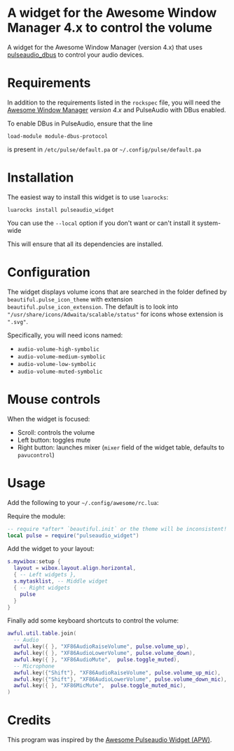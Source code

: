# A widget for the Awesome Window Manager 4.x to control the volume

A widget for the Awesome Window Manager (version 4.x) that
uses [pulseaudio_dbus](https://github.com/stefano-m/lua-pulseaudio_dbus) to
control your audio devices.

# Requirements

In addition to the requirements listed in the `rockspec` file, you will need
the [Awesome Window Manager](https://awesomewm.org) *version 4.x* and
PulseAudio with DBus enabled.

To enable DBus in PulseAudio, ensure that the line

    load-module module-dbus-protocol

is present in `/etc/pulse/default.pa` or `~/.config/pulse/default.pa`

# Installation

The easiest way to install this widget is to use `luarocks`:

    luarocks install pulseaudio_widget

You can use the `--local` option if you don't want or can't install
it system-wide

This will ensure that all its dependencies are installed.


# Configuration

The widget displays volume icons that are searched in the folder defined by
`beautiful.pulse_icon_theme` with extension `beautiful.pulse_icon_extension`.
The default is to look into `"/usr/share/icons/Adwaita/scalable/status"` for
icons whose extension is `".svg"`.

Specifically, you will need icons named:

* `audio-volume-high-symbolic`
* `audio-volume-medium-symbolic`
* `audio-volume-low-symbolic`
* `audio-volume-muted-symbolic`

# Mouse controls

When the widget is focused:

* Scroll: controls the volume
* Left button: toggles mute
* Right button: launches mixer (`mixer` field of the widget table, defaults to
  `pavucontrol`)

# Usage

Add the following to your `~/.config/awesome/rc.lua`:

Require the module:

``` lua
-- require *after* `beautiful.init` or the theme will be inconsistent!
local pulse = require("pulseaudio_widget")

```

Add the widget to your layout:

``` lua
s.mywibox:setup {
  layout = wibox.layout.align.horizontal,
  { -- Left widgets },
  s.mytasklist, -- Middle widget
  { -- Right widgets
    pulse
  }
}
```

Finally add some keyboard shortcuts to control the volume:

``` lua
awful.util.table.join(
  -- Audio
  awful.key({ }, "XF86AudioRaiseVolume", pulse.volume_up),
  awful.key({ }, "XF86AudioLowerVolume", pulse.volume_down),
  awful.key({ }, "XF86AudioMute",  pulse.toggle_muted),
  -- Microphone
  awful.key({"Shift"}, "XF86AudioRaiseVolume", pulse.volume_up_mic),
  awful.key({"Shift"}, "XF86AudioLowerVolume", pulse.volume_down_mic),
  awful.key({ }, "XF86MicMute",  pulse.toggle_muted_mic),
)
```

# Credits

This program was inspired by
the [Awesome Pulseaudio Widget (APW)](https://github.com/mokasin/apw).
